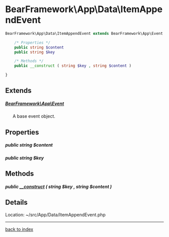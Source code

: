 # BearFramework\App\Data\ItemAppendEvent

```php
BearFramework\App\Data\ItemAppendEvent extends BearFramework\App\Event {

	/* Properties */
	public string $content
	public string $key

	/* Methods */
	public __construct ( string $key , string $content )

}
```

## Extends

##### [BearFramework\App\Event](bearframework.app.event.class.md)

&nbsp;&nbsp;&nbsp;&nbsp;&nbsp;&nbsp;A base event object.

## Properties

##### public string $content

##### public string $key

## Methods

##### public [__construct](bearframework.app.data.itemappendevent.__construct.method.md) ( string $key , string $content )

## Details

Location: ~/src/App/Data/ItemAppendEvent.php

---

[back to index](index.md)

